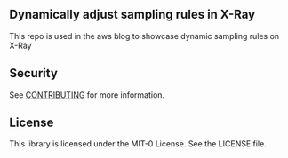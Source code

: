 ## Dynamically adjust sampling rules in X-Ray
This repo is used in the aws blog to showcase dynamic sampling rules on X-Ray 

## Security

See [CONTRIBUTING](CONTRIBUTING.md#security-issue-notifications) for more information.

## License

This library is licensed under the MIT-0 License. See the LICENSE file.

